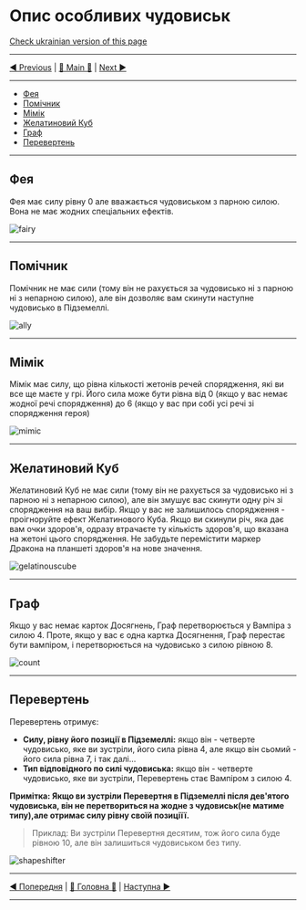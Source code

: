 # Опис особливих чудовиськ

[Check ukrainian version of this page](../ua/DescriptionOfSpecialMonsters.md)

***

[◄ Previous](ClarificationsOfEquipmentTilesPage.md) | [🚪 Main 🚪](IndexPage.md) | [Next ►](ReferencesPage.md)

***

* [Фея](#фея)
* [Помічник](#помічник)
* [Мімік](#мімік)
* [Желатиновий Куб](#желатиновий-куб)
* [Граф](#граф)
* [Перевертень](#перевертень)

***

## Фея

Фея має силу рівну 0 але вважається чудовиськом з парною силою. Вона не має жодних спеціальних ефектів.

![fairy]

***

## Помічник

Помічник не має сили (тому він не рахується за чудовисько ні з парною ні з непарною силою), але він дозволяє вам скинути наступне чудовисько в Підземеллі.

![ally]

***

## Мімік

Мімік має силу, що рівна кількості жетонів речей спорядження, які ви все ще маєте у грі. Його сила може бути рівна від 0 (якщо у вас немає жодної речі спорядження) до 6 (якщо у вас при собі усі речі зі спорядження героя)

![mimic]

***

## Желатиновий Куб

Желатиновий Куб не має сили (тому він не рахується за чудовисько ні з парною ні з непарною силою), але він змушує вас скинути одну річ зі спорядження на ваш вибір. Якщо у вас не залишилось спорядження - проігноруйте ефект Желатинового Куба. Якщо ви скинули річ, яка дає вам очки здоров'я, одразу втрачаєте ту кількість здоров'я, що вказана на жетоні цього спорядження. Не забудьте перемістити маркер Дракона на планшеті здоров'я на нове значення.

![gelatinouscube]

***

## Граф

Якщо у вас немає карток Досягнень, Граф перетворюється у Вампіра з силою 4. Проте, якщо у вас є одна картка Досягнення, Граф перестає бути вампіром, і перетворюється на чудовисько з силою рівною 8.

![count]

***

## Перевертень

Перевертень отримує:

* **Силу, рівну його позиції в Підземеллі:** якщо він - четверте чудовисько, яке ви зустріли, його сила рівна 4, але якщо він сьомий - його сила рівна 7, і так далі...
* **Тип відповідного по силі чудовиська:** якщо він - четверте чудовисько, яке ви зустріли, Перевертень стає Вампіром з силою 4.

**Примітка: Якщо ви зустріли Перевертня в Підземеллі після дев'ятого чудовиська, він не перетвориться на жодне з чудовиськ(не матиме типу),але отримає силу рівну своїй позиціїї.**

> Приклад: Ви зустріли Перевертня десятим, тож його сила буде рівною 10, але він залишиться чудовиськом без типу.

![shapeshifter]

***

[◄ Попередня](ClarificationsOfEquipmentTilesPage.md) | [🚪 Головна 🚪](IndexPage.md) | [Наступна ►](ReferencesPage.md)

***
<!--Image links ref-->

[fairy]: ../../resources/img/special1.jpg
[ally]: ../../resources/img/special2.jpg
[mimic]: ../../resources/img/special3.jpg
[gelatinouscube]: ../../resources/img/special4.jpg
[count]: ../../resources/img/special5.jpg
[shapeshifter]: ../../resources/img/special6.jpg